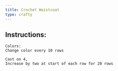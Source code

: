 ```yaml
---
title: Crochet Waistcoat
type: crafty
---
```


## Instructions:

```
Colors:
Change color every 10 rows

Cast on 4,
Increase by two at start of each row for 20 rows
```
